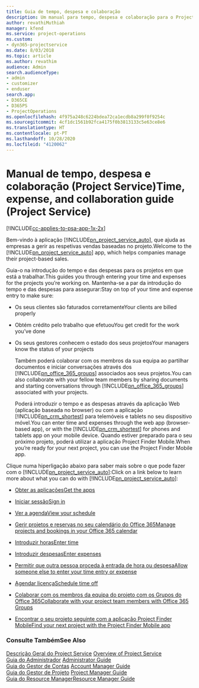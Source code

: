 ```yaml
---
title: Guia de tempo, despesa e colaboração
description: Um manual para tempo, despesa e colaboração para o Project Service
author: revathiMuthiah
manager: kfend
ms.service: project-operations
ms.custom:
- dyn365-projectservice
ms.date: 8/03/2018
ms.topic: article
ms.author: revathim
audience: Admin
search.audienceType:
- admin
- customizer
- enduser
search.app:
- D365CE
- D365PS
- ProjectOperations
ms.openlocfilehash: 4f975a248c6224bdea72ca1ecdb8a299f0f9254c
ms.sourcegitcommit: 4cf1dc1561b92fca4175f0b3813133c5e63ce8e6
ms.translationtype: HT
ms.contentlocale: pt-PT
ms.lasthandoff: 10/28/2020
ms.locfileid: "4120062"
---
```

# <a name="time-expense-and-collaboration-guide-project-service"></a><span data-ttu-id="c8ac6-103">Manual de tempo, despesa e colaboração (Project Service)</span><span class="sxs-lookup"><span data-stu-id="c8ac6-103">Time, expense, and collaboration guide (Project Service)</span></span>

[!INCLUDE[cc-applies-to-psa-app-1x-2x](../includes/cc-applies-to-psa-app-1x-2x.md)]

<span data-ttu-id="c8ac6-104">Bem-vindo à aplicação [!INCLUDE[pn_project_service_auto](../includes/pn-project-service-auto.md)], que ajuda as empresas a gerir as respetivas vendas baseadas no projeto.</span><span class="sxs-lookup"><span data-stu-id="c8ac6-104">Welcome to the [!INCLUDE[pn_project_service_auto](../includes/pn-project-service-auto.md)] app, which helps companies manage their project-based sales.</span></span> 
  
 <span data-ttu-id="c8ac6-105">Guia-o na introdução do tempo e das despesas para os projetos em que está a trabalhar.</span><span class="sxs-lookup"><span data-stu-id="c8ac6-105">This guides you through entering your time and expenses for the projects you’re working on.</span></span> <span data-ttu-id="c8ac6-106">Mantenha-se a par da introdução do tempo e das despesas para assegurar:</span><span class="sxs-lookup"><span data-stu-id="c8ac6-106">Stay on top of your time and expense entry to make sure:</span></span>  
  
- <span data-ttu-id="c8ac6-107">Os seus clientes são faturados corretamente</span><span class="sxs-lookup"><span data-stu-id="c8ac6-107">Your clients are billed properly</span></span>  
  
- <span data-ttu-id="c8ac6-108">Obtém crédito pelo trabalho que efetuou</span><span class="sxs-lookup"><span data-stu-id="c8ac6-108">You get credit for the work you’ve done</span></span>  
  
- <span data-ttu-id="c8ac6-109">Os seus gestores conhecem o estado dos seus projetos</span><span class="sxs-lookup"><span data-stu-id="c8ac6-109">Your managers know the status of your projects</span></span>  
  
  <span data-ttu-id="c8ac6-110">Também poderá colaborar com os membros da sua equipa ao partilhar documentos e iniciar conversações através dos [!INCLUDE[pn_office_365_groups](../includes/pn-office-365-groups.md)] associados aos seus projetos.</span><span class="sxs-lookup"><span data-stu-id="c8ac6-110">You can also collaborate with your fellow team members by sharing documents and starting conversations through [!INCLUDE[pn_office_365_groups](../includes/pn-office-365-groups.md)] associated with your projects.</span></span>  
  
  <span data-ttu-id="c8ac6-111">Poderá introduzir o tempo e as despesas através da aplicação Web (aplicação baseada no browser) ou com a aplicação [!INCLUDE[pn_crm_shortest](../includes/pn-crm-shortest.md)] para telemóveis e tablets no seu dispositivo móvel.</span><span class="sxs-lookup"><span data-stu-id="c8ac6-111">You can enter time and expenses through the web app (browser-based app), or with the [!INCLUDE[pn_crm_shortest](../includes/pn-crm-shortest.md)] for phones and tablets app on your mobile device.</span></span> <span data-ttu-id="c8ac6-112">Quando estiver preparado para o seu próximo projeto, poderá utilizar a aplicação Project Finder Mobile.</span><span class="sxs-lookup"><span data-stu-id="c8ac6-112">When you’re ready for your next project, you can use the Project Finder Mobile app.</span></span>  
  
<span data-ttu-id="c8ac6-113">Clique numa hiperligação abaixo para saber mais sobre o que pode fazer com o [!INCLUDE[pn_project_service_auto](../includes/pn-project-service-auto.md)]:</span><span class="sxs-lookup"><span data-stu-id="c8ac6-113">Click on a link below to learn more about what you can do with [!INCLUDE[pn_project_service_auto](../includes/pn-project-service-auto.md)]:</span></span>  
  
-   [<span data-ttu-id="c8ac6-114">Obter as aplicações</span><span class="sxs-lookup"><span data-stu-id="c8ac6-114">Get the apps</span></span>](../psa/get-apps.md)  
  
-   [<span data-ttu-id="c8ac6-115">Iniciar sessão</span><span class="sxs-lookup"><span data-stu-id="c8ac6-115">Sign in</span></span>](../psa/sign-in.md)  
  
-   [<span data-ttu-id="c8ac6-116">Ver a agenda</span><span class="sxs-lookup"><span data-stu-id="c8ac6-116">View your schedule</span></span>](../psa/view-schedule.md)  
  
-   [<span data-ttu-id="c8ac6-117">Gerir projetos e reservas no seu calendário do Office 365</span><span class="sxs-lookup"><span data-stu-id="c8ac6-117">Manage projects and bookings in your Office 365 calendar</span></span>](../psa/manage-project-bookings-office-365-calendar.md)  
  
-   [<span data-ttu-id="c8ac6-118">Introduzir horas</span><span class="sxs-lookup"><span data-stu-id="c8ac6-118">Enter time</span></span>](../psa/enter-time.md)  
  
-   [<span data-ttu-id="c8ac6-119">Introduzir despesas</span><span class="sxs-lookup"><span data-stu-id="c8ac6-119">Enter expenses</span></span>](../psa/enter-expenses.md)  
  
-   [<span data-ttu-id="c8ac6-120">Permitir que outra pessoa proceda à entrada de hora ou despesa</span><span class="sxs-lookup"><span data-stu-id="c8ac6-120">Allow someone else to enter your time entry or expense</span></span>](../psa/allow-someone-else-enter-time-entry-expense.md)  
  
-   [<span data-ttu-id="c8ac6-121">Agendar licença</span><span class="sxs-lookup"><span data-stu-id="c8ac6-121">Schedule time off</span></span>](../psa/schedule-time-off.md)  
  
-   [<span data-ttu-id="c8ac6-122">Colaborar com os membros da equipa do projeto com os Grupos do Office 365</span><span class="sxs-lookup"><span data-stu-id="c8ac6-122">Collaborate with your project team members with Office 365 Groups</span></span>](../psa/collaborate-project-team-members-office-365-groups.md)  
  
-   [<span data-ttu-id="c8ac6-123">Encontrar o seu projeto seguinte com a aplicação Project Finder Mobile</span><span class="sxs-lookup"><span data-stu-id="c8ac6-123">Find your next project with the Project Finder Mobile app</span></span>](../psa/find-next-project-finder-mobile-app.md)  
  
### <a name="see-also"></a><span data-ttu-id="c8ac6-124">Consulte Também</span><span class="sxs-lookup"><span data-stu-id="c8ac6-124">See Also</span></span>  
 <span data-ttu-id="c8ac6-125">[Descrição Geral do Project Service](../psa/overview.md) </span><span class="sxs-lookup"><span data-stu-id="c8ac6-125">[Overview of Project Service](../psa/overview.md) </span></span>  
 <span data-ttu-id="c8ac6-126">[Guia do Administrador](../psa/admin-guide.md) </span><span class="sxs-lookup"><span data-stu-id="c8ac6-126">[Administrator Guide](../psa/admin-guide.md) </span></span>  
 <span data-ttu-id="c8ac6-127">[Guia do Gestor de Contas](../psa/account-manager-guide.md) </span><span class="sxs-lookup"><span data-stu-id="c8ac6-127">[Account Manager Guide](../psa/account-manager-guide.md) </span></span>  
 <span data-ttu-id="c8ac6-128">[Guia do Gestor de Projeto](../psa/project-manager-guide.md) </span><span class="sxs-lookup"><span data-stu-id="c8ac6-128">[Project Manager Guide](../psa/project-manager-guide.md) </span></span>  
 [<span data-ttu-id="c8ac6-129">Guia do Resource Manager</span><span class="sxs-lookup"><span data-stu-id="c8ac6-129">Resource Manager Guide</span></span>](../psa/resource-manager-guide.md)   
